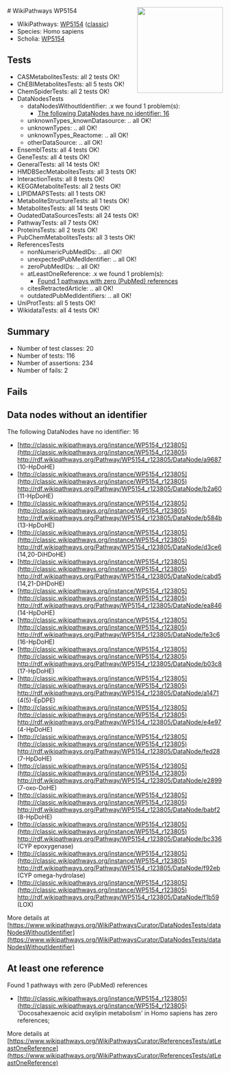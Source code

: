 <img style="float: right; width: 200px" src="https://upload.wikimedia.org/wikipedia/commons/thumb/8/83/Wplogo_with_text_500.png/640px-Wplogo_with_text_500.png" />
# WikiPathways WP5154

* WikiPathways: [WP5154](https://wikipathways.org/pathways/WP5154) ([classic](https://classic.wikipathways.org/instance/WP5154))
* Species: Homo sapiens
* Scholia: [WP5154](https://scholia.toolforge.org/wikipathways/WP5154)
## Tests
* CASMetabolitesTests: all 2 tests OK!
* ChEBIMetabolitesTests: all 5 tests OK!
* ChemSpiderTests: all 2 tests OK!
* DataNodesTests
    * dataNodesWithoutIdentifier: .x we found 1 problem(s):
        * [The following DataNodes have no identifier: 16](#8792c496)
    * unknownTypes_knownDatasource: .. all OK!
    * unknownTypes: .. all OK!
    * unknownTypes_Reactome: .. all OK!
    * otherDataSource: .. all OK!
* EnsemblTests: all 4 tests OK!
* GeneTests: all 4 tests OK!
* GeneralTests: all 14 tests OK!
* HMDBSecMetabolitesTests: all 3 tests OK!
* InteractionTests: all 8 tests OK!
* KEGGMetaboliteTests: all 2 tests OK!
* LIPIDMAPSTests: all 1 tests OK!
* MetaboliteStructureTests: all 1 tests OK!
* MetabolitesTests: all 14 tests OK!
* OudatedDataSourcesTests: all 24 tests OK!
* PathwayTests: all 7 tests OK!
* ProteinsTests: all 2 tests OK!
* PubChemMetabolitesTests: all 3 tests OK!
* ReferencesTests
    * nonNumericPubMedIDs: .. all OK!
    * unexpectedPubMedIdentifier: .. all OK!
    * zeroPubMedIDs: .. all OK!
    * atLeastOneReference: .x we found 1 problem(s):
        * [Found 1 pathways with zero (PubMed) references](#d0a459f0)
    * citesRetractedArticle: .. all OK!
    * outdatedPubMedIdentifiers: .. all OK!
* UniProtTests: all 5 tests OK!
* WikidataTests: all 4 tests OK!


## Summary

* Number of test classes: 20
* Number of tests: 116
* Number of assertions: 234
* Number of fails: 2

## Fails

<a name="8792c496" />

## Data nodes without an identifier

The following DataNodes have no identifier: 16

* [http://classic.wikipathways.org/instance/WP5154_r123805](http://classic.wikipathways.org/instance/WP5154_r123805) http://rdf.wikipathways.org/Pathway/WP5154_r123805/DataNode/a9687 (10-HpDoHE)
* [http://classic.wikipathways.org/instance/WP5154_r123805](http://classic.wikipathways.org/instance/WP5154_r123805) http://rdf.wikipathways.org/Pathway/WP5154_r123805/DataNode/b2a60 (11-HpDoHE)
* [http://classic.wikipathways.org/instance/WP5154_r123805](http://classic.wikipathways.org/instance/WP5154_r123805) http://rdf.wikipathways.org/Pathway/WP5154_r123805/DataNode/b584b (13-HpDoHE)
* [http://classic.wikipathways.org/instance/WP5154_r123805](http://classic.wikipathways.org/instance/WP5154_r123805) http://rdf.wikipathways.org/Pathway/WP5154_r123805/DataNode/d3ce6 (14,20-DiHDoHE)
* [http://classic.wikipathways.org/instance/WP5154_r123805](http://classic.wikipathways.org/instance/WP5154_r123805) http://rdf.wikipathways.org/Pathway/WP5154_r123805/DataNode/cabd5 (14,21-DiHDoHE)
* [http://classic.wikipathways.org/instance/WP5154_r123805](http://classic.wikipathways.org/instance/WP5154_r123805) http://rdf.wikipathways.org/Pathway/WP5154_r123805/DataNode/ea846 (14-HpDoHE)
* [http://classic.wikipathways.org/instance/WP5154_r123805](http://classic.wikipathways.org/instance/WP5154_r123805) http://rdf.wikipathways.org/Pathway/WP5154_r123805/DataNode/fe3c6 (16-HpDoHE)
* [http://classic.wikipathways.org/instance/WP5154_r123805](http://classic.wikipathways.org/instance/WP5154_r123805) http://rdf.wikipathways.org/Pathway/WP5154_r123805/DataNode/b03c8 (17-HpDoHE)
* [http://classic.wikipathways.org/instance/WP5154_r123805](http://classic.wikipathways.org/instance/WP5154_r123805) http://rdf.wikipathways.org/Pathway/WP5154_r123805/DataNode/a1471 (4(5)-EpDPE)
* [http://classic.wikipathways.org/instance/WP5154_r123805](http://classic.wikipathways.org/instance/WP5154_r123805) http://rdf.wikipathways.org/Pathway/WP5154_r123805/DataNode/e4e97 (4-HpDoHE)
* [http://classic.wikipathways.org/instance/WP5154_r123805](http://classic.wikipathways.org/instance/WP5154_r123805) http://rdf.wikipathways.org/Pathway/WP5154_r123805/DataNode/fed28 (7-HpDoHE)
* [http://classic.wikipathways.org/instance/WP5154_r123805](http://classic.wikipathways.org/instance/WP5154_r123805) http://rdf.wikipathways.org/Pathway/WP5154_r123805/DataNode/e2899 (7-oxo-DoHE)
* [http://classic.wikipathways.org/instance/WP5154_r123805](http://classic.wikipathways.org/instance/WP5154_r123805) http://rdf.wikipathways.org/Pathway/WP5154_r123805/DataNode/babf2 (8-HpDoHE)
* [http://classic.wikipathways.org/instance/WP5154_r123805](http://classic.wikipathways.org/instance/WP5154_r123805) http://rdf.wikipathways.org/Pathway/WP5154_r123805/DataNode/bc336 (CYP epoxygenase)
* [http://classic.wikipathways.org/instance/WP5154_r123805](http://classic.wikipathways.org/instance/WP5154_r123805) http://rdf.wikipathways.org/Pathway/WP5154_r123805/DataNode/f92eb (CYP omega-hydrolase)
* [http://classic.wikipathways.org/instance/WP5154_r123805](http://classic.wikipathways.org/instance/WP5154_r123805) http://rdf.wikipathways.org/Pathway/WP5154_r123805/DataNode/f1b59 (LOX)


More details at [https://www.wikipathways.org/WikiPathwaysCurator/DataNodesTests/dataNodesWithoutIdentifier](https://www.wikipathways.org/WikiPathwaysCurator/DataNodesTests/dataNodesWithoutIdentifier)

<a name="d0a459f0" />

## At least one reference

Found 1 pathways with zero (PubMed) references

* [http://classic.wikipathways.org/instance/WP5154_r123805](http://classic.wikipathways.org/instance/WP5154_r123805) 'Docosahexaenoic acid oxylipin metabolism' in Homo sapiens has zero references; 


More details at [https://www.wikipathways.org/WikiPathwaysCurator/ReferencesTests/atLeastOneReference](https://www.wikipathways.org/WikiPathwaysCurator/ReferencesTests/atLeastOneReference)

